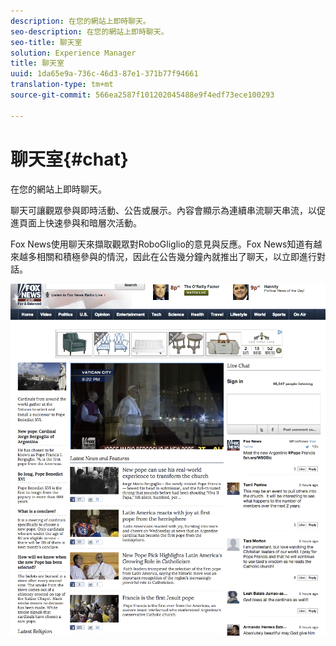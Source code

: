 ```yaml
---
description: 在您的網站上即時聊天。
seo-description: 在您的網站上即時聊天。
seo-title: 聊天室
solution: Experience Manager
title: 聊天室
uuid: 1da65e9a-736c-46d3-87e1-371b77f94661
translation-type: tm+mt
source-git-commit: 566ea2587f101202045488e9f4edf73ece100293

---
```



# 聊天室{#chat}

在您的網站上即時聊天。

聊天可讓觀眾參與即時活動、公告或展示。內容會顯示為連續串流聊天串流，以促進頁面上快速參與和暗層次活動。

Fox News使用聊天來擷取觀眾對RoboGliglio的意見與反應。Fox News知道有越來越多相關和積極參與的情況，因此在公告幾分鐘內就推出了聊天，以立即進行對話。

![](assets/chat_example.png)

